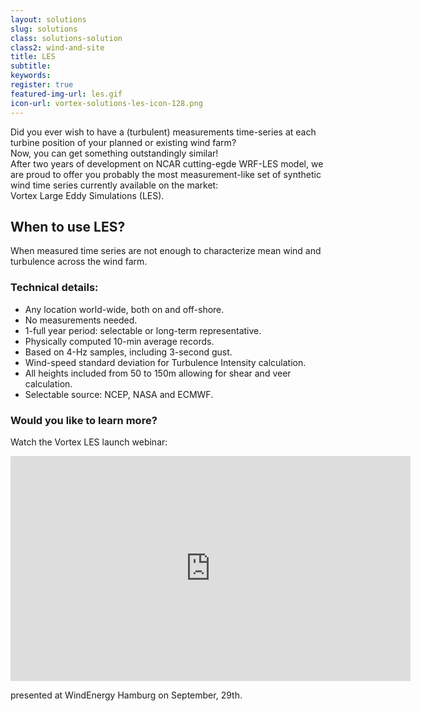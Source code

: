 ```yaml
---
layout: solutions
slug: solutions
class: solutions-solution
class2: wind-and-site
title: LES
subtitle:
keywords: 
register: true
featured-img-url: les.gif
icon-url: vortex-solutions-les-icon-128.png
---
```


<p class="lead">Did you ever wish to have a (turbulent) measurements time-series at each turbine position of your planned or existing wind farm?<br>
Now, you can get something outstandingly similar!<br>
After two years of development on NCAR cutting-egde WRF-LES model, we are proud to offer you probably the most measurement-like set of synthetic wind time series currently available on the market:<br>Vortex Large Eddy Simulations (LES).</p>

## When to use LES?

When  measured time series are not enough to characterize mean wind and turbulence across the wind farm.

### Technical details:

- Any location world-wide, both on and off-shore.
- No measurements needed.
- 1-full year period: selectable or long-term representative.
- Physically computed 10-min average records.
- Based on 4-Hz samples, including 3-second gust.
- Wind-speed standard deviation for Turbulence Intensity calculation.
- All heights included from 50 to 150m allowing for shear and veer calculation.
- Selectable source: NCEP, NASA and ECMWF.

### Would you like to learn more?

Watch the Vortex LES launch webinar:

<iframe width="640" height="360" src="https://www.youtube.com/embed/kfIGSwOP2XU?rel=0&amp;showinfo=0" frameborder="0" allowfullscreen></iframe>

presented at WindEnergy Hamburg on September, 29th.
